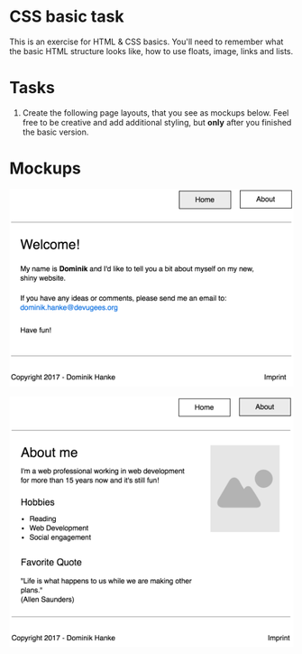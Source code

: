 # CSS basic task

This is an exercise for HTML &amp; CSS basics. You'll need to remember what the basic HTML structure looks like, how to use floats, image, links and lists.

# Tasks

1.  Create the following page layouts, that you see as mockups below. Feel free to be creative and add additional styling, but **only** after you finished the basic version.

# Mockups

![Index Page](./images/mockup-index.png)


![Index Page](./images/mockup-about.png)
